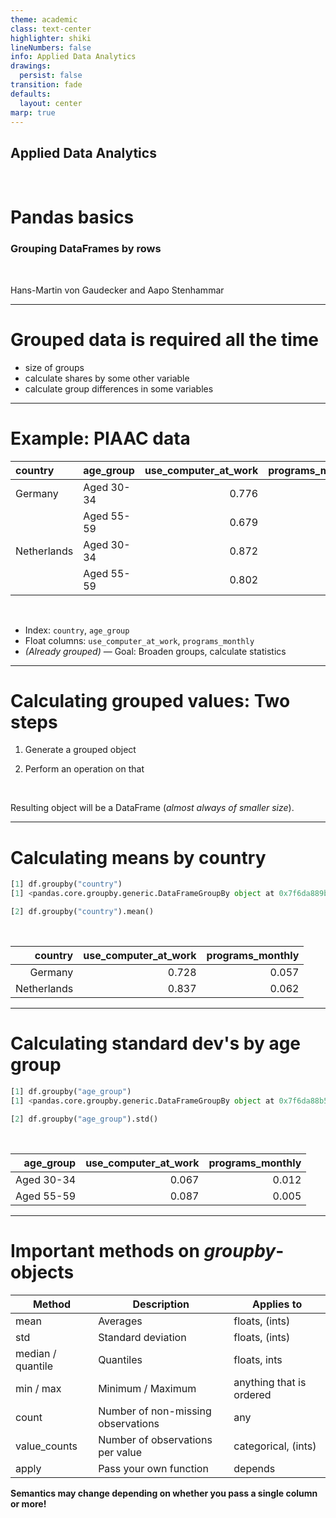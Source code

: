 ```yaml
---
theme: academic
class: text-center
highlighter: shiki
lineNumbers: false
info: Applied Data Analytics
drawings:
  persist: false
transition: fade
defaults:
  layout: center
marp: true
---
```


## Applied Data Analytics

<br>

# Pandas basics

### Grouping DataFrames by rows

<br>

Hans-Martin von Gaudecker and Aapo Stenhammar

---

# Grouped data is required all the time

- size of groups
- calculate shares by some other variable
- calculate group differences in some variables

---

# Example: PIAAC data

| country     | age_group  | use_computer_at_work | programs_monthly |
| :---------- | :--------- | -------------------: | ---------------: |
| Germany     | Aged 30-34 |                0.776 |            0.079 |
|             | Aged 55-59 |                0.679 |            0.035 |
| Netherlands | Aged 30-34 |                0.872 |            0.096 |
|             | Aged 55-59 |                0.802 |            0.028 |

<br/>

- Index: `country`, `age_group`
- Float columns: `use_computer_at_work`, `programs_monthly`
- _(Already grouped)_ — Goal: Broaden groups, calculate statistics

---

# Calculating grouped values: Two steps

1. Generate a grouped object

2. Perform an operation on that

<br/>

Resulting object will be a DataFrame (_almost always of smaller size_).

---

# Calculating means by country

```python
[1] df.groupby("country")
[1] <pandas.core.groupby.generic.DataFrameGroupBy object at 0x7f6da889ba50>

[2] df.groupby("country").mean()
```

<br/>

<div class="flex">
<div>

|     country | use_computer_at_work | programs_monthly |
| ----------: | -------------------: | ---------------: |
|     Germany |                0.728 |            0.057 |
| Netherlands |                0.837 |            0.062 |

</div>
</div>

---

# Calculating standard dev's by age group

```python
[1] df.groupby("age_group")
[1] <pandas.core.groupby.generic.DataFrameGroupBy object at 0x7f6da88b5d90>

[2] df.groupby("age_group").std()
```

<div class="flex">
<div>

<br/>

|  age_group | use_computer_at_work | programs_monthly |
| ---------: | -------------------: | ---------------: |
| Aged 30-34 |                0.067 |            0.012 |
| Aged 55-59 |                0.087 |            0.005 |

</div>
</div>

---

# Important methods on _groupby_-objects

| Method            | Description                        | Applies to               |
| ----------------- | ---------------------------------- | ------------------------ |
| mean              | Averages                           | floats, (ints)           |
| std               | Standard deviation                 | floats, (ints)           |
| median / quantile | Quantiles                          | floats, ints             |
| min / max         | Minimum / Maximum                  | anything that is ordered |
| count             | Number of non-missing observations | any                      |
| value_counts      | Number of observations per value   | categorical, (ints)      |
| apply             | Pass your own function             | depends                  |

**Semantics may change depending on whether you pass a single column or more!**

<br/>
<br/>
